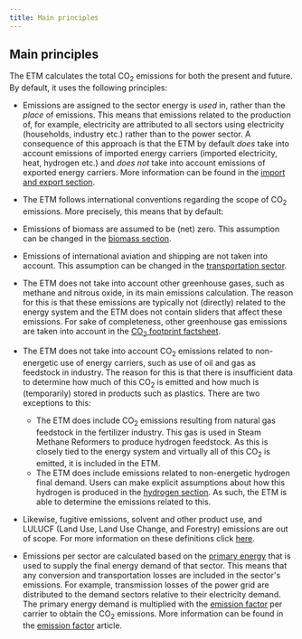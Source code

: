 ```yaml
---
title: Main principles
---
```


## Main principles
The ETM calculates the total CO<sub>2</sub> emissions for both the present and future. By default, it uses the following principles:

* Emissions are assigned to the sector energy is _used_ in, rather than the _place_ of emissions. This means that emissions related to the production of, for example, electricity are attributed to all sectors using electricity (households, industry etc.) rather than to the power sector. A consequence of this approach is that the ETM by default _does_ take into account emissions of imported energy carriers (imported electricity, heat, hydrogen etc.) and _does not_ take into account emissions of exported energy carriers. More information can be found in the [import and export section](co2-emissions-import-export.md).

* The ETM follows international conventions regarding the scope of CO<sub>2</sub> emissions. More precisely, this means that by default:
 * Emissions of biomass are assumed to be (net) zero. This assumption can be changed in the [biomass section](https://pro.energytransitionmodel.com/scenario/supply/biomass/co-sub-2-sub-emissions-of-biomass).
 * Emissions of international aviation and shipping are not taken into account. This assumption can be changed in the [transportation sector](https://pro.energytransitionmodel.com/scenario/demand/transport_international_transport/international-transport).

* The ETM does not take into account other greenhouse gases, such as methane and nitrous oxide, in its main emissions calculation. The reason for this is that these emissions are typically not (directly) related to the energy system and the ETM does not contain sliders that affect these emissions. For sake of completeness, other greenhouse gas emissions are taken into account in the [CO<sub>2</sub> footprint factsheet](https://pro.energytransitionmodel.com/scenario/data/data_visuals/co-sub-2-sub-footprint).

* The ETM does not take into account CO<sub>2</sub> emissions related to non-energetic use of energy carriers, such as use of oil and gas as feedstock in industry. The reason for this is that there is insufficient data to determine how much of this CO<sub>2</sub> is emitted and how much is (temporarily) stored in products such as plastics. There are two exceptions to this:
  * The ETM does include CO<sub>2</sub> emissions resulting from natural gas feedstock in the fertilizer industry. This gas is used in Steam Methane Reformers to produce hydrogen feedstock. As this is closely tied to the energy system and virtually all of this CO<sub>2</sub> is emitted, it is included in the ETM.
  * The ETM does include emissions related to non-energetic hydrogen final demand. Users can make explicit assumptions about how this hydrogen is produced in the [hydrogen section](https://pro.energytransitionmodel.com/scenario/supply/hydrogen/hydrogen-production). As such, the ETM is able to determine the emissions related to this.

* Likewise, fugitive emissions, solvent and other product use, and LULUCF (Land Use, Land Use Change, and Forestry) emissions are out of scope. For more information on these definitions click [here](http://www.eea.europa.eu/publications/emep-eea-emission-inventory-guidebook-2009/part-b-sectoral-guidance-chapters).

* Emissions per sector are calculated based on the [primary energy](primary-energy.md) that is used to supply the final energy demand of that sector. This means that any conversion and transportation losses are included in the sector's emissions. For example, transmission losses of the power grid are distributed to the demand sectors relative to their electricity demand. The primary energy demand is multiplied with the [emission factor](co2-emission-factor.md) per carrier to obtain the CO<sub>2</sub> emissions. More information can be found in the [emission factor](co2-emission-factor.md) article.
